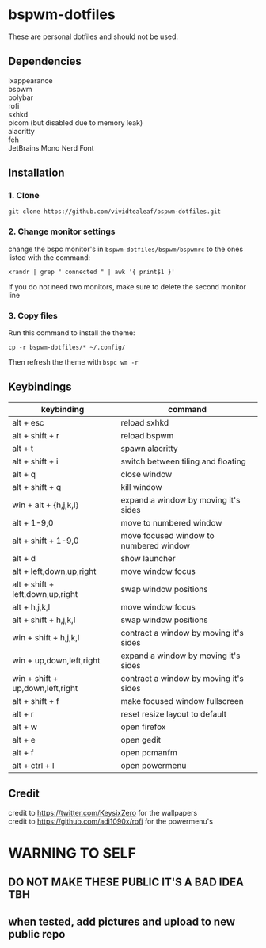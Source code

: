 # bspwm-dotfiles

These are personal dotfiles and should not be used.

## Dependencies

lxappearance  
bspwm  
polybar  
rofi  
sxhkd  
picom (but disabled due to memory leak)  
alacritty  
feh  
JetBrains Mono Nerd Font  

## Installation

### 1. Clone  
```
git clone https://github.com/vividtealeaf/bspwm-dotfiles.git  
```  

### 2. Change monitor settings  
change the bspc monitor's in ```bspwm-dotfiles/bspwm/bspwmrc``` to the ones listed with the command:  
```
xrandr | grep " connected " | awk '{ print$1 }'  
```
If you do not need two monitors, make sure to delete the second monitor line  

### 3. Copy files
Run this command to install the theme:
```
cp -r bspwm-dotfiles/* ~/.config/
```

Then refresh the theme with ```bspc wm -r```

## Keybindings
| keybinding                         | command                                |
|------------------------------------|----------------------------------------|
| alt \+ esc                         | reload sxhkd                           |
| alt \+ shift \+ r                  | reload bspwm                           |
| alt \+ t                           | spawn alacritty                        |
| alt \+ shift \+ i                  | switch between tiling and floating     |
| alt \+ q                           | close window                           |
| alt \+ shift \+ q                  | kill window                            |
| win \+ alt \+ \{h,j,k,l\}          | expand a window by moving it's sides   |
| alt \+ 1\-9,0                      | move to numbered window                |
| alt \+ shift \+ 1\-9,0             | move focused window to numbered window |
| alt \+ d                           | show launcher                          |
| alt \+ left,down,up,right          | move window focus                      |
| alt \+ shift \+ left,down,up,right | swap window positions                  |
| alt \+ h,j,k,l                     | move window focus                      |
| alt \+ shift \+ h,j,k,l            | swap window positions                  |
| win \+ shift \+ h,j,k,l            | contract a window by moving it's sides |
| win \+ up,down,left,right          | expand a window by moving it's sides   |
| win \+ shift \+ up,down,left,right | contract a window by moving it's sides |
| alt \+ shift \+ f                  | make focused window fullscreen         |
| alt \+ r                           | reset resize layout to default         |
| alt + w                            | open firefox                           |
| alt + e                            | open gedit                             |
| alt + f                            | open pcmanfm                           |
| alt + ctrl + l                     | open powermenu                         |

## Credit

credit to https://twitter.com/KeysixZero for the wallpapers  
credit to https://github.com/adi1090x/rofi for the powermenu's 

# WARNING TO SELF
## DO NOT MAKE THESE PUBLIC IT'S A BAD IDEA TBH
## when tested, add pictures and upload to new public repo
